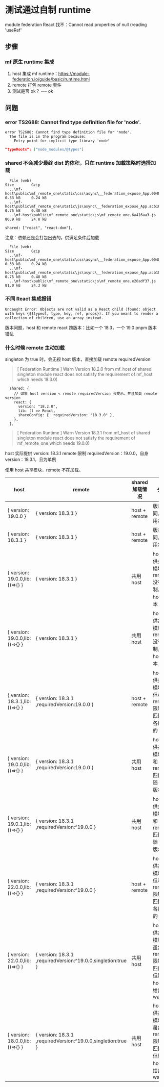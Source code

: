 # 测试通过自制 runtime

 module federation React 找不：Cannot read properties of null (reading 'useRef'

## 步骤

### mf 原生 runtime 集成
1. host 集成 mf runtime：https://module-federation.io/guide/basic/runtime.html
2. remote 打包 remote 套件
3. 测试是否 ok？ --- ok



## 问题

### error TS2688: Cannot find type definition file for 'node'.
```
error TS2688: Cannot find type definition file for 'node'.
  The file is in the program because:
    Entry point for implicit type library 'node'
```

```json
"typeRoots": ["node_modules/@types"]
```

### shared 不会减少最终 dist 的体积，只在 runtime 加载策略时选择加载

```
  File (web)                                                                               Size        Gzip
  ..\mf-host\public\mf_remote_one\static\css\async\__federation_expose_App.00489517.css    0.33 kB     0.24 kB
  ..\mf-host\public\mf_remote_one\static\js\async\__federation_expose_App.acb18ce8.js      0.75 kB     0.48 kB  
  ..\mf-host\public\mf_remote_one\static\js\mf_remote_one.6a416aa3.js                      80.9 kB     24.0 kB  
```

```
shared: ["react", "react-dom"],
```

注意：依赖还是会打包出去的，供满足条件后加载

```
  File (web)                                                                               Size        Gzip    
  ..\mf-host\public\mf_remote_one\static\css\async\__federation_expose_App.00489517.css    0.33 kB     0.24 kB
  ..\mf-host\public\mf_remote_one\static\js\async\__federation_expose_App.acb18ce8.js      0.75 kB     0.48 kB
  ..\mf-host\public\mf_remote_one\static\js\mf_remote_one.e20adf37.js                      81.0 kB     24.3 kB
```

### 不同 React 集成报错

```
Uncaught Error: Objects are not valid as a React child (found: object with keys {$$typeof, type, key, ref, props}). If you meant to render a collection of children, use an array instead.

```

版本问题，host 和 remote react 跨版本：比如一个 18.3，一个 19.0
pnpm 版本错乱

### 什么时候 remote 主动加载

singleton 为 true 时，会无视 host 版本，直接加载 remote requiredVersion

> [ Federation Runtime ] Warn Version 18.2.0 from mf_host of shared singleton module react does not satisfy the requirement of mf_host which needs 18.3.0)

```
  shared: {
    // 如果 host version < remote requiredVersion 会提示。并且加载 remote version
    react: {
      version: "18.2.0",
      lib: () => React,
      shareConfig: {  requiredVersion: "18.3.0" },
    },
  },
```


> [ Federation Runtime ] Warn Version 18.3.1 from mf_host of shared singleton module react does not satisfy the requirement of mf_remote_one which needs 19.0.0)

host 实际提供 version: 18.3.1
remote 限制 requiredVersion：19.0.0，自身 version：18.3.1，且为单例

使用 host 共享模块，remote 不在加载。





| host                           | remote                                                       | shared 加载情况 | 分析                                                                 |
| ------------------------------ | ------------------------------------------------------------ | --------------- | -------------------------------------------------------------------- |
| { version: 19.0.0 }            | { version: 18.3.1 }                                          | host + remote   | 版本不同，各用各的                                                   |
| { version: 18.3.1 }            | { version: 18.3.1 }                                          | host + remote   | 版本相同，各用各的                                                   |
| { version: 19.0.0,lib:()=>{} } | { version: 18.3.1 }                                          | 共用 host       | host 提供共享模块，remote 没有限制，随 host 版本                     |
| { version: 19.0.0,lib:()=>{} } | { version: 18.3.1 }                                          | 共用 host       | host 提供共享模块，remote 没有限制，随 host 版本                     |
| { version: 18.3.1,lib:()=>{} } | { version: 18.3.1 ,requiredVersion:19.0.0 }                  | host + remote   | host 提供共享模块，但和 remote 限制不匹配，各用各的                  |
| { version: 19.0.0,lib:()=>{} } | { version: 18.3.1 ,requiredVersion:19.0.0 }                  | 共用 host       | host 提供共享模块，和 remote 匹配，随 host 版本                      |
| { version: 19.0.1,lib:()=>{} } | { version: 18.3.1 ,requiredVersion:^19.0.0 }                 | 共用 host       | host 提供共享模块，和 remote 匹配，随 host 版本                      |
| { version: 22.0.0,lib:()=>{} } | { version: 18.3.1 ,requiredVersion:^19.0.0 }                 | host + remote   | host 提供共享模块，但和 remote 限制不匹配，各用各的                  |
| { version: 22.0.0,lib:()=>{} } | { version: 18.3.1 ,requiredVersion:^19.0.0,singletion:true } | 共用 host       | host 提供共享模块，虽然和 remote 限制不匹配，但随 host，给出 warning |
| { version: 18.0.0,lib:()=>{} } | { version: 18.3.1 ,requiredVersion:^19.0.0,singletion:true } | 共用 host       | host 提供共享模块，虽然和 remote 限制不匹配，但随 host，给出 warning |

